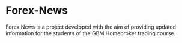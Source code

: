 # Forex-News
Forex News is a project developed with the aim of providing updated information for the students of the GBM Homebroker trading course.
